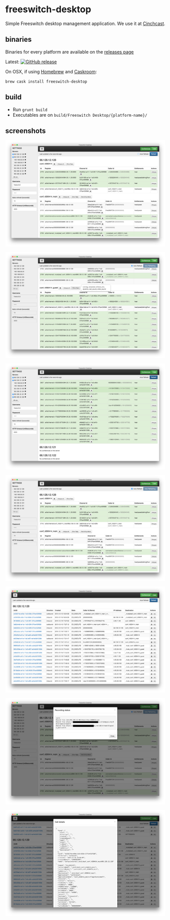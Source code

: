 freeswitch-desktop
==================

Simple Freeswitch desktop management application. We use it at [Cinchcast](http://www.cinchcast.com/?utm_source=github&utm_medium=blog&utm_campaign=fsdesktopapp).

## binaries

Binaries for every platform are available on the [releases page](https://github.com/pablote/fs-mgmt/releases)

Latest: [![GitHub release](https://img.shields.io/github/release/pablote/fs-mgmt.svg)]()

On OSX, if using [Homebrew](http://brew.sh/) and [Caskroom](http://caskroom.io/):
```
brew cask install freeswitch-desktop
```

## build

* Run ```grunt build```
* Executables are on ```build/Freeswitch Desktop/{platform-name}/```

## screenshots

![App Screen 1](/screenshots/v1.2.0/1.png?raw=true "App Screen 1")

![App Screen 2](/screenshots/v1.2.0/2.png?raw=true "App Screen 2")

![App Screen 3](/screenshots/v1.2.0/3.png?raw=true "App Screen 3")

![App Screen 4](/screenshots/v1.2.0/4.png?raw=true "App Screen 4")

![App Screen 5](/screenshots/v1.2.0/5.png?raw=true "App Screen 5")

![App Screen 6](/screenshots/v1.2.0/6.png?raw=true "App Screen 6")

![App Screen 7](/screenshots/v1.2.0/7.png?raw=true "App Screen 7")
